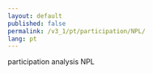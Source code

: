 ```yaml
---
layout: default
published: false
permalink: /v3_1/pt/participation/NPL/
lang: pt
---
```


participation analysis NPL
